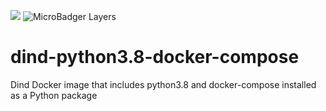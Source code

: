 [![](https://images.microbadger.com/badges/version/blgo/dind-python3.8-docker-compose.svg)](https://microbadger.com/images/blgo/dind-python3.8-docker-compose "Get your own version badge on microbadger.com")
![MicroBadger Layers](https://img.shields.io/microbadger/layers/blgo/dind-python3.8-docker-compose)


# dind-python3.8-docker-compose
Dind Docker image that includes python3.8 and docker-compose installed as a Python package
